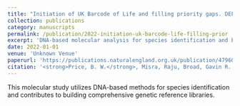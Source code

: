 ```yaml
---
title: "Initiation of UK Barcode of Life and filling priority gaps. DEFRA Centre of Excellence for DNA Methods."
collection: publications
category: manuscripts
permalink: /publication/2022-initiation-uk-barcode-life-filling-prior
excerpt: 'DNA-based molecular analysis for species identification and biodiversity studies.'
date: 2022-01-01
venue: 'Unknown Venue'
paperurl: 'https://publications.naturalengland.org.uk/publication/4796026119782400'
citation: '<strong>Price, B. W.</strong>, Misra, Raju, Broad, Gavin R., Clark, Katie (2022). &quot;Initiation of UK Barcode of Life and filling priority gaps. DEFRA Centre of Excellence for DNA Methods..&quot; <i>Unknown Venue</i>: 183.'
---
```


This molecular study utilizes DNA-based methods for species identification and contributes to building comprehensive genetic reference libraries.
